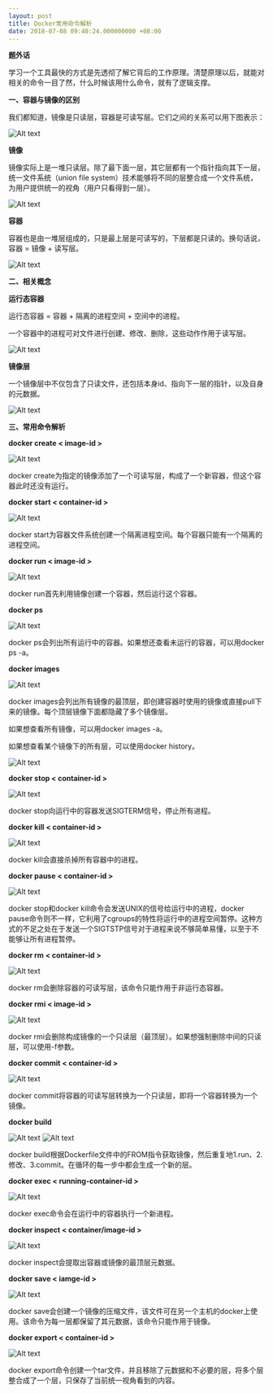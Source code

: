 ```yaml
---
layout: post
title: Docker常用命令解析
date: 2018-07-08 09:40:24.000000000 +08:00
---
```


**题外话**

学习一个工具最快的方式是先透彻了解它背后的工作原理。清楚原理以后，就能对相关的命令一目了然，什么时候该用什么命令，就有了逻辑支撑。

**一、容器与镜像的区别**

我们都知道，镜像是只读层，容器是可读写层。它们之间的关系可以用下图表示：

![Alt text](https://github.com/GitCatRyan/gitcatryan.github.io/blob/master/assets/images/%E5%AE%B9%E5%99%A8%E4%B8%8E%E9%95%9C%E5%83%8F%E7%9A%84%E5%85%B3%E7%B3%BB.png)

**镜像**

镜像实际上是一堆只读层。除了最下面一层，其它层都有一个指针指向其下一层，统一文件系统（union file system）技术能够将不同的层整合成一个文件系统，为用户提供统一的视角（用户只看得到一层）。

![Alt text](https://github.com/GitCatRyan/gitcatryan.github.io/blob/master/assets/images/%E9%95%9C%E5%83%8F%E5%AE%9A%E4%B9%89.png)

**容器**

容器也是由一堆层组成的，只是最上层是可读写的，下层都是只读的。换句话说，容器 = 镜像 + 读写层。

![Alt text](https://github.com/GitCatRyan/gitcatryan.github.io/blob/master/assets/images/%E5%AE%B9%E5%99%A8%E5%AE%9A%E4%B9%89.png)

**二、相关概念**

**运行态容器**

运行态容器 = 容器 + 隔离的进程空间 + 空间中的进程。

一个容器中的进程可对文件进行创建、修改、删除，这些动作作用于读写层。

![Alt text](https://github.com/GitCatRyan/gitcatryan.github.io/blob/master/assets/images/%E8%BF%90%E8%A1%8C%E6%80%81%E5%AE%B9%E5%99%A8%E5%AE%9A%E4%B9%89.png)

**镜像层**

一个镜像层中不仅包含了只读文件，还包括本身id、指向下一层的指针，以及自身的元数据。

![Alt text](https://github.com/GitCatRyan/gitcatryan.github.io/blob/master/assets/images/%E9%95%9C%E5%83%8F%E5%B1%82%E6%A6%82%E5%BF%B5.png)

**三、常用命令解析**

**docker create < image-id >**

![Alt text](https://github.com/GitCatRyan/gitcatryan.github.io/blob/master/assets/images/docker%20create.jpg)

docker create为指定的镜像添加了一个可读写层，构成了一个新容器，但这个容器此时还没有运行。


**docker start < container-id >**

![Alt text](https://github.com/GitCatRyan/gitcatryan.github.io/blob/master/assets/images/docker%20start.jpg)

docker start为容器文件系统创建一个隔离进程空间。每个容器只能有一个隔离的进程空间。


**docker run < image-id >**

![Alt text](https://github.com/GitCatRyan/gitcatryan.github.io/blob/master/assets/images/docker%20run.png)

docker run首先利用镜像创建一个容器，然后运行这个容器。


**docker ps**

![Alt text](https://github.com/GitCatRyan/gitcatryan.github.io/blob/master/assets/images/docker%20ps.jpg)

docker ps会列出所有运行中的容器。如果想还查看未运行的容器，可以用docker ps -a。


**docker images**

![Alt text](https://github.com/GitCatRyan/gitcatryan.github.io/blob/master/assets/images/docker%20images.jpg)

docker images会列出所有镜像的最顶层，即创建容器时使用的镜像或直接pull下来的镜像。每个顶层镜像下面都隐藏了多个镜像层。

如果想查看所有镜像，可以用docker images -a。

如果想查看某个镜像下的所有层，可以使用docker history。

![Alt text](https://github.com/GitCatRyan/gitcatryan.github.io/blob/master/assets/images/docker%20history.jpg)


**docker stop < container-id >**

![Alt text](https://github.com/GitCatRyan/gitcatryan.github.io/blob/master/assets/images/docker%20stop.jpg)

docker stop向运行中的容器发送SIGTERM信号，停止所有进程。


**docker kill < container-id >**

![Alt text](https://github.com/GitCatRyan/gitcatryan.github.io/blob/master/assets/images/docker%20kill.jpg)

docker kill会直接杀掉所有容器中的进程。


**docker pause < container-id >**

![Alt text](https://github.com/GitCatRyan/gitcatryan.github.io/blob/master/assets/images/docker%20pause.jpg)

docker stop和docker kill命令会发送UNIX的信号给运行中的进程，docker pause命令则不一样，它利用了cgroups的特性将运行中的进程空间暂停。这种方式的不足之处在于发送一个SIGTSTP信号对于进程来说不够简单易懂，以至于不能够让所有进程暂停。


**docker rm < container-id >**

![Alt text](https://github.com/GitCatRyan/gitcatryan.github.io/blob/master/assets/images/docker%20rm.jpg)

docker rm会删除容器的可读写层，该命令只能作用于非运行态容器。


**docker rmi < image-id >**

![Alt text](https://github.com/GitCatRyan/gitcatryan.github.io/blob/master/assets/images/docker%20rmi.jpg)

docker rmi会删除构成镜像的一个只读层（最顶层）。如果想强制删除中间的只读层，可以使用-f参数。


**docker commit < container-id >**

![Alt text](https://github.com/GitCatRyan/gitcatryan.github.io/blob/master/assets/images/docker%20commit.jpg)

docker commit将容器的可读写层转换为一个只读层，即将一个容器转换为一个镜像。


**docker build**

![Alt text](https://github.com/GitCatRyan/gitcatryan.github.io/blob/master/assets/images/docker%20build.jpg)
![Alt text](https://github.com/GitCatRyan/gitcatryan.github.io/blob/master/assets/images/docker%20build1.jpg)

docker build根据Dockerfile文件中的FROM指令获取镜像，然后重复地1.run、2.修改、3.commit。在循环的每一步中都会生成一个新的层。


**docker exec < running-container-id >**

![Alt text](https://github.com/GitCatRyan/gitcatryan.github.io/blob/master/assets/images/docker%20exec.jpg)

docker exec命令会在运行中的容器执行一个新进程。


**docker inspect < container/image-id >**

![Alt text](https://github.com/GitCatRyan/gitcatryan.github.io/blob/master/assets/images/docker%20inspect.jpg)

docker inspect会提取出容器或镜像的最顶层元数据。


**docker save < iamge-id >**

![Alt text](https://github.com/GitCatRyan/gitcatryan.github.io/blob/master/assets/images/docker%20save.jpg)

docker save会创建一个镜像的压缩文件，该文件可在另一个主机的docker上使用。该命令为每一层都保留了其元数据，该命令只能作用于镜像。


**docker export < container-id >**

![Alt text](https://github.com/GitCatRyan/gitcatryan.github.io/blob/master/assets/images/docker%20export.jpg)

docker export命令创建一个tar文件，并且移除了元数据和不必要的层，将多个层整合成了一个层，只保存了当前统一视角看到的内容。
